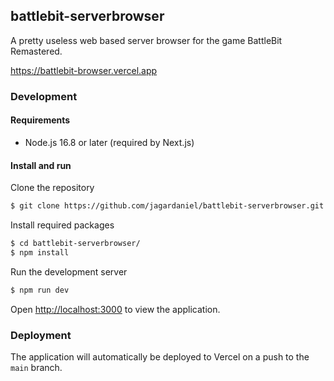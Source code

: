 ## battlebit-serverbrowser

A pretty useless web based server browser for the game BattleBit Remastered.

https://battlebit-browser.vercel.app


### Development

#### Requirements
* Node.js 16.8 or later (required by Next.js)

#### Install and run

Clone the repository
```bash
$ git clone https://github.com/jagardaniel/battlebit-serverbrowser.git
```

Install required packages
```bash
$ cd battlebit-serverbrowser/
$ npm install
```

Run the development server
```bash
$ npm run dev
```

Open [http://localhost:3000](http://localhost:3000) to view the application.


### Deployment

The application will automatically be deployed to Vercel on a push to the `main` branch.
